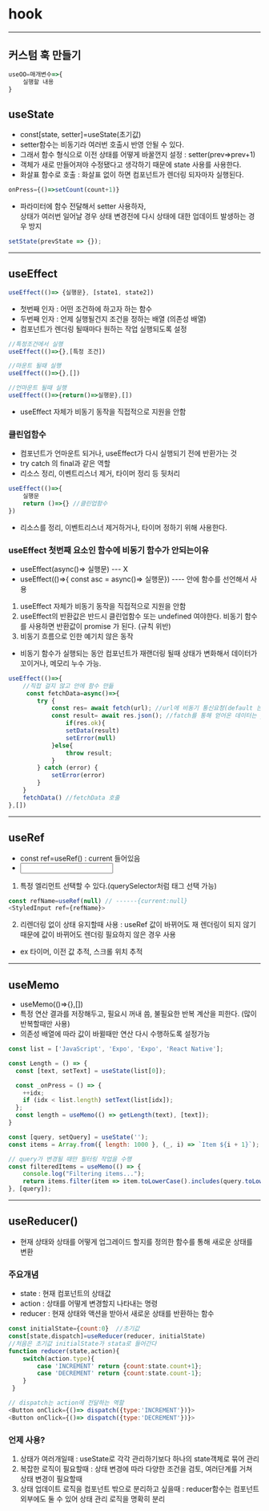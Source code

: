 # hook

<hr>

## 커스텀 훅 만들기

```js
useOO=매개변수=>{
    실행할 내용
}
```

## useState
- const[state, setter]=useState(초기값)
- setter함수는 비동기라 여러번 호출시 반영 안될 수 있다.
- 그래서 함수 형식으로 이전 상태를 어떻게 바꿀껀지 설정 : setter(prev=>prev+1)
- 객체가 새로 만들어져야 수정됐다고 생각하기 때문에 state 사용를 사용한다.
- 화살표 함수로 호출 : 화살표 없이 하면 컴포넌트가 렌더링 되자마자 실행된다.
```js
onPress={()=>setCount(count+1)}
```
- 파라미터에 함수 전달해서 setter 사용하자, 
<br/>상태가 여러번 일어날 경우 상태 변경전에 다시 상태에 대한 업데이트 발생하는 경우 방지
```js
setState(prevState => {});
```
<hr>

## useEffect
```js
useEffect(()=> {실행문}, [state1, state2]) 
```
- 첫번째 인자 : 어떤 조건하에 하고자 하는 함수
- 두번째 인자 : 언제 실행될건지 조건을 정하는 배열 (의존성 배열)
- 컴포넌트가 렌더링 될때마다 원하는 작업 실행되도록 설정
```js
//특정조건에서 실행
useEffect(()=>{},[특정 조건])

//마운트 될때 실행
useEffect(()=>{},[])

//언마운트 될때 실행
useEffect(()=>{return()=>실행문},[])
```

- useEffect 자체가 비동기 동작을 직접적으로 지원을 안함

### 클린업함수
- 컴포넌트가 언마운트 되거나, useEffect가 다시 실행되기 전에 반환가는 것 
- try catch 의 final과 같은 역할
- 리소스 정리, 이벤트리스너 제거, 타이머 정리 등 뒷처리
```js
useEffect(()=>{
    실행문
    return ()=>{} //클린업함수
})
```
- 리소스를 정리, 이벤트리스너 제거하거나, 타이머 정하기 위해 사용한다.

### useEffect 첫번째 요소인 함수에 비동기 함수가 안되는이유
- useEffect(async()=> 실행문) --- X 
- useEffect(()=>{ const asc = async()=> 실행문}) ---- 안에 함수를 선언해서 사용
1. useEffect 자체가 비동기 동작을 직접적으로 지원을 안함
2. useEffect의 반환값은 반드시 클린업함수 또는 undefined 여야한다.
비동기 함수를 사용하면 반환값이 promise 가 된다. (규칙 위반)
3. 비동기 흐름으로 인한 예기치 않은 동작
- 비동기 함수가 실행되는 동안 컴포넌트가 재랜더링 될때 상태가 변화해서 데이터가 꼬이거나, 메모리 누수 가능.
```js
useEffect(()=>{
    //직접 걸지 않고 안에 함수 만듦
     const fetchData=async()=>{
        try {
            const res= await fetch(url); //url에 비동기 통신요청(default 는 GET 방식)
            const result= await res.json(); //fatch를 통해 얻어온 데이터는 json 형식으로 변환해야한다.
                if(res.ok){
                setData(result)
                setError(null)
            }else{
                throw result;
            }
        } catch (error) {
            setError(error)
        }
    }
    fetchData() //fetchData 호출
},[])
```
<hr>

## useRef
- const ref=useRef() : current 들어있음
- <Input ref={ref}>

1.  특정 엘리먼트 선택할 수 있다.(querySelector처럼 태그 선택 가능)
```js
const refName=useRef(null) // ------{current:null}
<StyledInput ref={refName}>
```
2. 리렌더링 없이 상태 유지할때 사용 : useRef 값이 바뀌어도 재 렌더링이 되지 않기 때문에 값이 바뀌어도 렌더링 필요하지 않은 경우 사용 
- ex 타이머, 이전 값 추적, 스크롤 위치 추적

<hr>

## useMemo
- useMemo(()=>{},[])
- 특정 연산 결과를 저장해두고, 필요시 꺼내 씀, 불필요한 반복 계산을 피한다. (많이 반복할때만 사용)
- 의존성 배열에 따라 값이 바뀔때만 연산 다시 수행하도록 설정가능
```js
const list = ['JavaScript', 'Expo', 'Expo', 'React Native'];

const Length = () => {
  const [text, setText] = useState(list[0]);

  const _onPress = () => {
    ++idx;
    if (idx < list.length) setText(list[idx]);
  };
  const length = useMemo(() => getLength(text), [text]);
}
```
```js
const [query, setQuery] = useState('');
const items = Array.from({ length: 1000 }, (_, i) => `Item ${i + 1}`); // 큰 배열 예시

// query가 변경될 때만 필터링 작업을 수행
const filteredItems = useMemo(() => {
    console.log("Filtering items...");
    return items.filter(item => item.toLowerCase().includes(query.toLowerCase()));
}, [query]);
```
<hr>

## useReducer()
- 현재 상태와 상태를 어떻게 업그레이드 할지를 정의한 함수를 통해 새로운 상태를 변환

### 주요개념
- state : 현재 컴포넌트의 상태값
- action : 상태를 어떻게 변경할지 나타내는 명령
- reducer : 현재 상태와 액션을 받아서 새로운 상태를 반환하는 함수

```js
const initialState={count:0}  //초기값
const[state,dispatch]=useReducer(reducer, initialState)  
//처음은 초기값 initialState가 stata로 들어간다
function reducer(state,action){
    switch(action.type){
        case 'INCREMENT' return {count:state.count+1};
        case 'DECREMENT' return {count:state.count-1};
    }
 }

// dispatch는 action에 전달하는 역할
<Button onClick={()=> dispatch({type:'INCREMENT'})}>
<Button onClick={()=> dispatch({type:'DECREMENT'})}>
```

### 언제 사용? 
1. 상태가 여러개일때 : useState로 각각 관리하기보다 하나의 state객체로 묶어 관리
2. 복잡한 로직이 필요할때 : 상태 변경에 따라 다양한 조건을 검토, 여러단계를 거쳐 상태 변경이 필요할때
3. 상태 업데이트 로직을 컴포넌트 밖으로 분리하고 싶을때 : reducer함수는 컴포넌트 외부에도 둘 수 있어 상태 관리 로직을 명확히 분리



